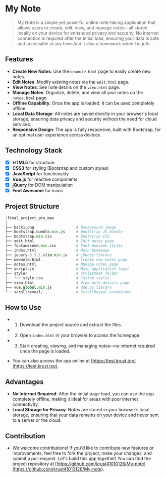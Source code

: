 # My Note

> My Note is a simple yet powerful online note-taking application that allows users to create, edit, view, and manage notes—all stored locally on your device for enhanced privacy and security. No internet connection is required after the initial load, ensuring your data is safe and accessible at any time.And it also a homework when I in jufe.

## Features

- **Create New Notes**: Use the `newnote.html` page to easily create new notes.
- **Edit Notes**: Modify existing notes via the `edit.html` page.
- **View Notes**: See note details on the `view.html` page.
- **Manage Notes**: Organize, delete, and view all your notes on the `notes.html` page.
- **Offline Capability**: Once the app is loaded, it can be used completely offline.
- **Local Data Storage**: All notes are saved directly in your browser's local storage, ensuring data privacy and security without the need for cloud services.
- **Responsive Design**: The app is fully responsive, built with Bootstrap, for an optimal user experience across devices.

## Technology Stack

- [x] **HTML5** for structure
- [x] **CSS3** for styling (Bootstrap and custom styles)
- [x] **JavaScript** for functionality
- [x] **Vue.js** for reactive components
- [x] **jQuery** for DOM manipulation
- [x] **Font Awesome** for icons

## Project Structure

```python
/final_project_pro_max
│
├── back1.png                   # Background image
├── bootstrap.bundle.min.js     # Bootstrap JS bundle
├── bootstrap.min.css           # Bootstrap CSS
├── edit.html                   # Edit notes page
├── fontawesome.min.css         # Font Awesome styles
├── index.html                  # Main homepage
├── jquery-3.5.1.slim.min.js    # jQuery library
├── newnote.html                # Create new notes page
├── notes.html                  # Manage notes page
├── script.js                   # Main application logic
├── style/                      # Stylesheet folder
│   └── style.css               # Custom styles
├── view.html                   # View note details page
├── vue.global.min.js           # Vue.js library
└── scrollreveal/               # ScrollReveal animations
```

## How to Use

- 1. Download the project source and extract the files.
- 2. Open `index.html` in your browser to access the homepage.
- 3. Start creating, viewing, and managing notes—no internet required once the page is loaded.

- You can also access the app online at [https://test.krust.top](https://test.krust.top).

## Advantages

- **No Internet Required**: After the initial page load, you can use the app completely offline, making it ideal for areas with poor internet connectivity.
- **Local Storage for Privacy**: Notes are stored in your browser’s local storage, ensuring that your data remains on your device and never sent to a server or the cloud.


## Contribution

- We welcome contributions! If you'd like to contribute new features or improvements, feel free to fork the project, make your changes, and submit a pull request. Let's build this app together! You can find the project repository at [https://github.com/krust41010126/My-note](https://github.com/krust41010126/My-note).
